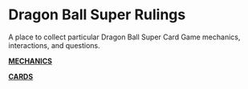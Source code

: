 # Dragon Ball Super Rulings
A place to collect particular Dragon Ball Super Card Game mechanics, interactions, and questions.



**[MECHANICS](#)** 

**[CARDS](cards/cards.md)**
